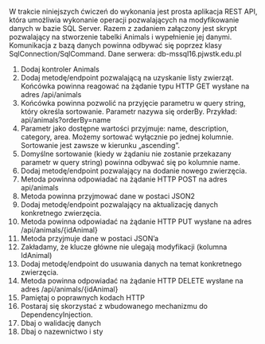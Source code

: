 W trakcie niniejszych ćwiczeń do wykonania jest prosta aplikacja REST API,
która umożliwia wykonanie operacji pozwalających na modyfikowanie danych
w bazie SQL Server.
Razem z zadaniem załączony jest skrypt pozwalający na stworzenie tabelki
Animals i wypełnienie jej danymi. Komunikacja z bazą danych powinna
odbywać się poprzez klasy SqlConnection/SqlCommand.
Dane serwera: db-mssql16.pjwstk.edu.pl
1. Dodaj kontroler Animals
2. Dodaj metodę/endpoint pozwalającą na uzyskanie listy zwierząt.
Końcówka powinna reagować na żądanie typu HTTP GET wysłane na
adres /api/animals
1. Końcówka powinna pozwolić na przyjęcie parametru w query string,
który określa sortowanie. Parametr nazywa się orderBy. Przykład:
api/animals?orderBy=name
2. Parametr jako dostępne wartości przyjmuje: name, description,
category, area. Możemy sortować wyłącznie po jednej kolumnie.
Sortowanie jest zawsze w kierunku „ascending”.
3. Domyślne sortowanie (kiedy w żądaniu nie zostanie przekazany
parametr w query string) powinna odbywać się po kolumnie name.
3. Dodaj metodę/endpoint pozwalający na dodanie nowego zwierzęcia.
1. Metoda powinna odpowiadać na żądanie HTTP POST na adres
api/animals
2. Metoda powinna przyjmować dane w postaci JSON2
4. Dodaj metodę/endpoint pozwalający na aktualizację danych konkretnego
zwierzęcia.
1. Metoda powinna odpowiadać na żądanie HTTP PUT wysłane na
adres /api/animals/{idAnimal}
2. Metoda przyjmuje dane w postaci JSON’a
3. Zakładamy, że klucze główne nie ulegają modyfikacji (kolumna
IdAnimal)
5. Dodaj metodę/endpoint do usuwania danych na temat konkretnego
zwierzęcia.
1. Metoda powinna odpowiadać na żądanie HTTP DELETE wysłane
na adres /api/animals/{idAnimal}
6. Pamiętaj o poprawnych kodach HTTP
7. Postaraj się skorzystać z wbudowanego mechanizmu do
DependencyInjection.
8. Dbaj o walidację danych
9. Dbaj o nazewnictwo i sty
